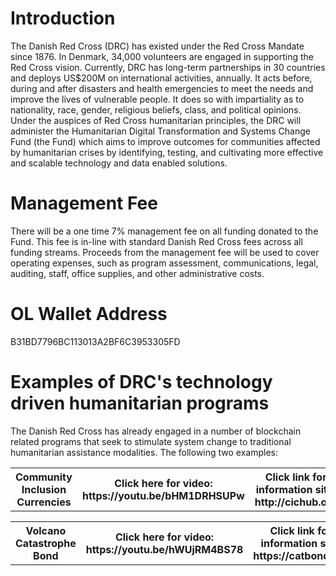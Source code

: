 # Introduction
The Danish Red Cross (DRC) has existed under the Red Cross Mandate since 1876. In Denmark, 34,000 volunteers are engaged in supporting the Red Cross vision. Currently, DRC has long-term partnerships in 30 countries and deploys US$200M on international activities, annually. It acts before, during and after disasters and health emergencies to meet the needs and improve the lives of vulnerable people. It does so with impartiality as to nationality, race, gender, religious beliefs, class, and political opinions. Under the auspices of Red Cross humanitarian principles, the DRC will administer the Humanitarian Digital Transformation and Systems Change Fund (the Fund) which aims to improve outcomes for communities affected by humanitarian crises by identifying, testing, and cultivating more effective and scalable technology and data enabled solutions.

# Management Fee
There will be a one time 7% management fee on all funding donated to the Fund. This fee is in-line with standard Danish Red Cross fees across all funding streams. Proceeds from the management fee will be used to cover operating expenses, such as program assessment, communications, legal, auditing, staff, office supplies, and other administrative costs.

# OL Wallet Address
B31BD7796BC113013A2BF6C3953305FD

# Examples of DRC's technology driven humanitarian programs
The Danish Red Cross has already engaged in a number of blockchain related programs that seek to stimulate system change to traditional humanitarian assistance modalities. The following two examples:

<table> <tr> <th>Community Inclusion Currencies</th> <th>Click here for video: https://youtu.be/bHM1DRHSUPw
<th>Click link for information site: http://cichub.org </th>
 

<table> <tr> <th>Volcano Catastrophe Bond</th> <th> Click here for video: https://youtu.be/hWUjRM4BS78
<th> Click link for information site: https://catbond.org </th>
